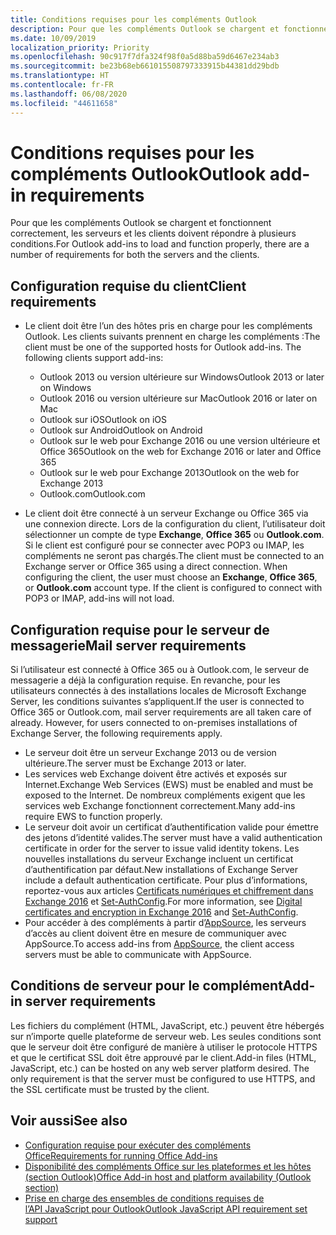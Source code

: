 ```yaml
---
title: Conditions requises pour les compléments Outlook
description: Pour que les compléments Outlook se chargent et fonctionnent correctement, les serveurs et les clients doivent répondre à plusieurs conditions.
ms.date: 10/09/2019
localization_priority: Priority
ms.openlocfilehash: 90c917f7dfa324f98f0a5d88ba59d6467e234ab3
ms.sourcegitcommit: be23b68eb661015508797333915b44381dd29bdb
ms.translationtype: HT
ms.contentlocale: fr-FR
ms.lasthandoff: 06/08/2020
ms.locfileid: "44611658"
---
```

# <a name="outlook-add-in-requirements"></a><span data-ttu-id="5f445-103">Conditions requises pour les compléments Outlook</span><span class="sxs-lookup"><span data-stu-id="5f445-103">Outlook add-in requirements</span></span>

<span data-ttu-id="5f445-104">Pour que les compléments Outlook se chargent et fonctionnent correctement, les serveurs et les clients doivent répondre à plusieurs conditions.</span><span class="sxs-lookup"><span data-stu-id="5f445-104">For Outlook add-ins to load and function properly, there are a number of requirements for both the servers and the clients.</span></span>

## <a name="client-requirements"></a><span data-ttu-id="5f445-105">Configuration requise du client</span><span class="sxs-lookup"><span data-stu-id="5f445-105">Client requirements</span></span>

- <span data-ttu-id="5f445-106">Le client doit être l’un des hôtes pris en charge pour les compléments Outlook. Les clients suivants prennent en charge les compléments :</span><span class="sxs-lookup"><span data-stu-id="5f445-106">The client must be one of the supported hosts for Outlook add-ins. The following clients support add-ins:</span></span>

   - <span data-ttu-id="5f445-107">Outlook 2013 ou version ultérieure sur Windows</span><span class="sxs-lookup"><span data-stu-id="5f445-107">Outlook 2013 or later on Windows</span></span>
   - <span data-ttu-id="5f445-108">Outlook 2016 ou version ultérieure sur Mac</span><span class="sxs-lookup"><span data-stu-id="5f445-108">Outlook 2016 or later on Mac</span></span>
   - <span data-ttu-id="5f445-109">Outlook sur iOS</span><span class="sxs-lookup"><span data-stu-id="5f445-109">Outlook on iOS</span></span>
   - <span data-ttu-id="5f445-110">Outlook sur Android</span><span class="sxs-lookup"><span data-stu-id="5f445-110">Outlook on Android</span></span>
   - <span data-ttu-id="5f445-111">Outlook sur le web pour Exchange 2016 ou une version ultérieure et Office 365</span><span class="sxs-lookup"><span data-stu-id="5f445-111">Outlook on the web for Exchange 2016 or later and Office 365</span></span>
   - <span data-ttu-id="5f445-112">Outlook sur le web pour Exchange 2013</span><span class="sxs-lookup"><span data-stu-id="5f445-112">Outlook on the web for Exchange 2013</span></span>
   - <span data-ttu-id="5f445-113">Outlook.com</span><span class="sxs-lookup"><span data-stu-id="5f445-113">Outlook.com</span></span>

- <span data-ttu-id="5f445-p101">Le client doit être connecté à un serveur Exchange ou Office 365 via une connexion directe. Lors de la configuration du client, l’utilisateur doit sélectionner un compte de type **Exchange**, **Office 365** ou **Outlook.com**. Si le client est configuré pour se connecter avec POP3 ou IMAP, les compléments ne seront pas chargés.</span><span class="sxs-lookup"><span data-stu-id="5f445-p101">The client must be connected to an Exchange server or Office 365 using a direct connection. When configuring the client, the user must choose an **Exchange**, **Office 365**, or **Outlook.com** account type. If the client is configured to connect with POP3 or IMAP, add-ins will not load.</span></span>

## <a name="mail-server-requirements"></a><span data-ttu-id="5f445-117">Configuration requise pour le serveur de messagerie</span><span class="sxs-lookup"><span data-stu-id="5f445-117">Mail server requirements</span></span>

<span data-ttu-id="5f445-p102">Si l’utilisateur est connecté à Office 365 ou à Outlook.com, le serveur de messagerie a déjà la configuration requise. En revanche, pour les utilisateurs connectés à des installations locales de Microsoft Exchange Server, les conditions suivantes s’appliquent.</span><span class="sxs-lookup"><span data-stu-id="5f445-p102">If the user is connected to Office 365 or Outlook.com, mail server requirements are all taken care of already. However, for users connected to on-premises installations of Exchange Server, the following requirements apply.</span></span>

- <span data-ttu-id="5f445-120">Le serveur doit être un serveur Exchange 2013 ou de version ultérieure.</span><span class="sxs-lookup"><span data-stu-id="5f445-120">The server must be Exchange 2013 or later.</span></span>
- <span data-ttu-id="5f445-121">Les services web Exchange doivent être activés et exposés sur Internet.</span><span class="sxs-lookup"><span data-stu-id="5f445-121">Exchange Web Services (EWS) must be enabled and must be exposed to the Internet.</span></span> <span data-ttu-id="5f445-122">De nombreux compléments exigent que les services web Exchange fonctionnent correctement.</span><span class="sxs-lookup"><span data-stu-id="5f445-122">Many add-ins require EWS to function properly.</span></span>
- <span data-ttu-id="5f445-123">Le serveur doit avoir un certificat d’authentification valide pour émettre des jetons d’identité valides.</span><span class="sxs-lookup"><span data-stu-id="5f445-123">The server must have a valid authentication certificate in order for the server to issue valid identity tokens.</span></span> <span data-ttu-id="5f445-124">Les nouvelles installations du serveur Exchange incluent un certificat d’authentification par défaut.</span><span class="sxs-lookup"><span data-stu-id="5f445-124">New installations of Exchange Server include a default authentication certificate.</span></span> <span data-ttu-id="5f445-125">Pour plus d’informations, reportez-vous aux articles [Certificats numériques et chiffrement dans Exchange 2016](/Exchange/architecture/client-access/certificates) et [Set-AuthConfig](/powershell/module/exchange/organization/Set-AuthConfig).</span><span class="sxs-lookup"><span data-stu-id="5f445-125">For more information, see [Digital certificates and encryption in Exchange 2016](/Exchange/architecture/client-access/certificates) and [Set-AuthConfig](/powershell/module/exchange/organization/Set-AuthConfig).</span></span>
- <span data-ttu-id="5f445-126">Pour accéder à des compléments à partir d’[AppSource](https://appsource.microsoft.com/marketplace/apps?product=office&page=1&src=office&corrid=a35323d5-0e3d-4cc0-ba44-57537d74aae8&omexanonuid=581941df-1c6f-4eda-89e7-651af8aeaeb2), les serveurs d’accès au client doivent être en mesure de communiquer avec AppSource.</span><span class="sxs-lookup"><span data-stu-id="5f445-126">To access add-ins from [AppSource](https://appsource.microsoft.com/marketplace/apps?product=office&page=1&src=office&corrid=a35323d5-0e3d-4cc0-ba44-57537d74aae8&omexanonuid=581941df-1c6f-4eda-89e7-651af8aeaeb2), the client access servers must be able to communicate with AppSource.</span></span>

## <a name="add-in-server-requirements"></a><span data-ttu-id="5f445-127">Conditions de serveur pour le complément</span><span class="sxs-lookup"><span data-stu-id="5f445-127">Add-in server requirements</span></span>

<span data-ttu-id="5f445-p105">Les fichiers du complément (HTML, JavaScript, etc.) peuvent être hébergés sur n’importe quelle plateforme de serveur web. Les seules conditions sont que le serveur doit être configuré de manière à utiliser le protocole HTTPS et que le certificat SSL doit être approuvé par le client.</span><span class="sxs-lookup"><span data-stu-id="5f445-p105">Add-in files (HTML, JavaScript, etc.) can be hosted on any web server platform desired. The only requirement is that the server must be configured to use HTTPS, and the SSL certificate must be trusted by the client.</span></span>

## <a name="see-also"></a><span data-ttu-id="5f445-130">Voir aussi</span><span class="sxs-lookup"><span data-stu-id="5f445-130">See also</span></span>

- [<span data-ttu-id="5f445-131">Configuration requise pour exécuter des compléments Office</span><span class="sxs-lookup"><span data-stu-id="5f445-131">Requirements for running Office Add-ins</span></span>](../concepts/requirements-for-running-office-add-ins.md)
- [<span data-ttu-id="5f445-132">Disponibilité des compléments Office sur les plateformes et les hôtes (section Outlook)</span><span class="sxs-lookup"><span data-stu-id="5f445-132">Office Add-in host and platform availability (Outlook section)</span></span>](../overview/office-add-in-availability.md#outlook)
- [<span data-ttu-id="5f445-133">Prise en charge des ensembles de conditions requises de l’API JavaScript pour Outlook</span><span class="sxs-lookup"><span data-stu-id="5f445-133">Outlook JavaScript API requirement set support</span></span>](../reference/requirement-sets/outlook-api-requirement-sets.md#requirement-sets-supported-by-exchange-servers-and-outlook-clients)
